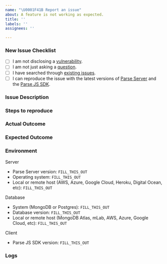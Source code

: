 ```yaml
---
name: "\U0001F41B Report an issue"
about: A feature is not working as expected.
title: ''
labels: ''
assignees: ''

---
```


### New Issue Checklist
<!-- Please check the following boxes [ ] -> [x] before submitting your issue. Click the "Preview" tab for better readability. Thanks for reporting this issue! -->

- [ ] I am not disclosing a [vulnerability](https://github.com/parse-community/parse-server/blob/master/SECURITY.md).
- [ ] I am not just asking a [question](https://github.com/parse-community/.github/blob/master/SUPPORT.md).
- [ ] I have searched through [existing issues](https://github.com/parse-community/Parse-SDK-JS/issues?q=is%3Aissue).
- [ ] I can reproduce the issue with the latest versions of [Parse Server](https://github.com/parse-community/parse-server/releases) and the [Parse JS SDK](https://github.com/parse-community/Parse-SDK-JS/releases). <!-- We don't investigate issues for outdated releases. -->

### Issue Description
<!-- What is the specific issue? -->

### Steps to reproduce
<!-- How can someone else reproduce the issue? -->

### Actual Outcome
<!-- What outcome, for example query result, did you get? -->

### Expected Outcome
<!-- What outcome, for example query result, did you expect? -->

###  Environment
<!-- Be specific with versions, don't use "latest" or semver ranges like "~x.y.z" or "^x.y.z". -->

Server
- Parse Server version: `FILL_THIS_OUT`
- Operating system: `FILL_THIS_OUT`
- Local or remote host (AWS, Azure, Google Cloud, Heroku, Digital Ocean, etc): `FILL_THIS_OUT`

Database
- System (MongoDB or Postgres): `FILL_THIS_OUT`
- Database version: `FILL_THIS_OUT`
- Local or remote host (MongoDB Atlas, mLab, AWS, Azure, Google Cloud, etc): `FILL_THIS_OUT`

Client
- Parse JS SDK version: `FILL_THIS_OUT`

### Logs
<!-- Include relevant logs here. Turn on additional logging by configuring VERBOSE=1 in your environment. -->
